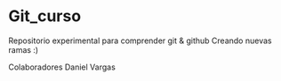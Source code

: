 # Git_curso
Repositorio experimental para comprender git &amp; github
Creando nuevas ramas :)

Colaboradores
	Daniel Vargas